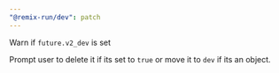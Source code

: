 ```yaml
---
"@remix-run/dev": patch
---
```


Warn if `future.v2_dev` is set

Prompt user to delete it if its set to `true` or move it to `dev` if its an object.
